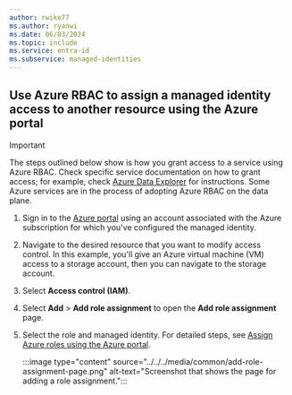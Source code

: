 ```yaml
--- 
author: rwike77 
ms.author: ryanwi
ms.date: 06/03/2024 
ms.topic: include
ms.service: entra-id
ms.subservice: managed-identities
---
```


## Use Azure RBAC to assign a managed identity access to another resource using the Azure portal


>[!IMPORTANT]
> The steps outlined below show is how you grant access to a service using Azure RBAC. Check specific service documentation on how to grant access; for example, check [Azure Data Explorer](/azure/data-explorer/data-explorer-overview) for instructions. Some Azure services are in the process of adopting Azure RBAC on the data plane.

1. Sign in to the [Azure portal](https://portal.azure.com) using an account associated with the Azure subscription for which you've configured the managed identity.

2. Navigate to the desired resource that you want to modify access control. In this example, you'll give an Azure virtual machine (VM) access to a storage account, then you can navigate to the storage account.

1. Select **Access control (IAM)**.

1. Select **Add** > **Add role assignment** to open the **Add role assignment** page.

1. Select the role and managed identity. For detailed steps, see [Assign Azure roles using the Azure portal](/azure/role-based-access-control/role-assignments-portal).

    :::image type="content" source="../../../media/common/add-role-assignment-page.png" alt-text="Screenshot that shows the page for adding a role assignment.":::
